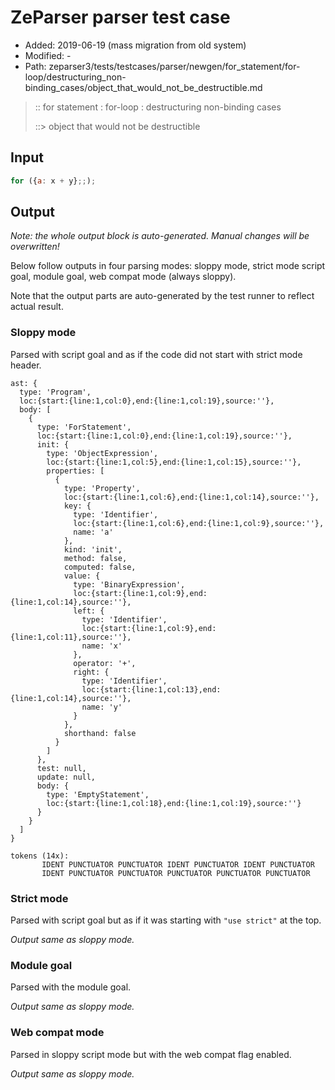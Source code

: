 # ZeParser parser test case

- Added: 2019-06-19 (mass migration from old system)
- Modified: -
- Path: zeparser3/tests/testcases/parser/newgen/for_statement/for-loop/destructuring_non-binding_cases/object_that_would_not_be_destructible.md

> :: for statement : for-loop : destructuring non-binding cases
>
> ::> object that would not be destructible

## Input

`````js
for ({a: x + y};;);
`````

## Output

_Note: the whole output block is auto-generated. Manual changes will be overwritten!_

Below follow outputs in four parsing modes: sloppy mode, strict mode script goal, module goal, web compat mode (always sloppy).

Note that the output parts are auto-generated by the test runner to reflect actual result.

### Sloppy mode

Parsed with script goal and as if the code did not start with strict mode header.

`````
ast: {
  type: 'Program',
  loc:{start:{line:1,col:0},end:{line:1,col:19},source:''},
  body: [
    {
      type: 'ForStatement',
      loc:{start:{line:1,col:0},end:{line:1,col:19},source:''},
      init: {
        type: 'ObjectExpression',
        loc:{start:{line:1,col:5},end:{line:1,col:15},source:''},
        properties: [
          {
            type: 'Property',
            loc:{start:{line:1,col:6},end:{line:1,col:14},source:''},
            key: {
              type: 'Identifier',
              loc:{start:{line:1,col:6},end:{line:1,col:9},source:''},
              name: 'a'
            },
            kind: 'init',
            method: false,
            computed: false,
            value: {
              type: 'BinaryExpression',
              loc:{start:{line:1,col:9},end:{line:1,col:14},source:''},
              left: {
                type: 'Identifier',
                loc:{start:{line:1,col:9},end:{line:1,col:11},source:''},
                name: 'x'
              },
              operator: '+',
              right: {
                type: 'Identifier',
                loc:{start:{line:1,col:13},end:{line:1,col:14},source:''},
                name: 'y'
              }
            },
            shorthand: false
          }
        ]
      },
      test: null,
      update: null,
      body: {
        type: 'EmptyStatement',
        loc:{start:{line:1,col:18},end:{line:1,col:19},source:''}
      }
    }
  ]
}

tokens (14x):
       IDENT PUNCTUATOR PUNCTUATOR IDENT PUNCTUATOR IDENT PUNCTUATOR
       IDENT PUNCTUATOR PUNCTUATOR PUNCTUATOR PUNCTUATOR PUNCTUATOR
`````

### Strict mode

Parsed with script goal but as if it was starting with `"use strict"` at the top.

_Output same as sloppy mode._

### Module goal

Parsed with the module goal.

_Output same as sloppy mode._

### Web compat mode

Parsed in sloppy script mode but with the web compat flag enabled.

_Output same as sloppy mode._
